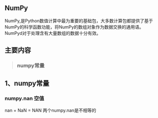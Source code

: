 ## NumPy
NumPy,是Python数值计算中最为重要的基础包，大多数计算包都提供了基于NumPy的科学函数功能，将NumPy的数组对象作为数据交换的通用语。
NumPyd对于处理含有大量数组的数据十分有效。

## 主要内容
>### numpy常量
>### 

## 1、numpy常量

### numpy.nan 空值
nan = NaN = NAN 两个numpy.nan是不相等的

### 
